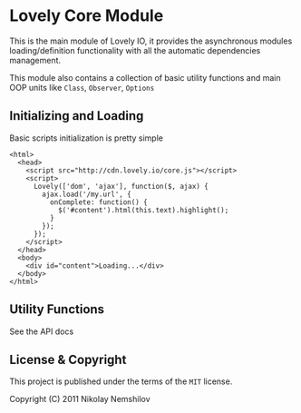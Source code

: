 # Lovely Core Module

This is the main module of Lovely IO, it provides the asynchronous
modules loading/definition functionality with all the automatic
dependencies management.

This module also contains a collection of basic utility functions
and main OOP units like `Class`, `Observer`, `Options`


## Initializing and Loading

Basic scripts initialization is pretty simple

    <html>
      <head>
        <script src="http://cdn.lovely.io/core.js"></script>
        <script>
          Lovely(['dom', 'ajax'], function($, ajax) {
            ajax.load('/my.url', {
              onComplete: function() {
                $('#content').html(this.text).highlight();
              }
            });
          });
        </script>
      </head>
      <body>
        <div id="content">Loading...</div>
      </body>
    </html>

## Utility Functions

See the API docs


## License & Copyright

This project is published under the terms of the `MIT` license.

Copyright (C) 2011 Nikolay Nemshilov
